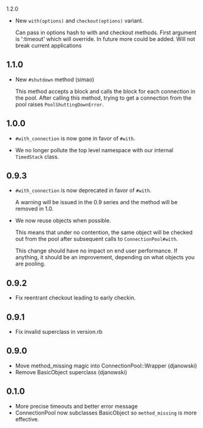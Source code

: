 1.2.0

- New `with(options)` and `checkout(options)` variant. 
 
  Can pass in options hash to with and checkout methods. First argument
  is ':timeout' which will override. In future more could be added. Will
  not break current applications

1.1.0
-----

- New `#shutdown` method (simao)

    This method accepts a block and calls the block for each
    connection in the pool. After calling this method, trying to get a
    connection from the pool raises `PoolShuttingDownError`.
    
1.0.0
-----

- `#with_connection` is now gone in favor of `#with`.

- We no longer pollute the top level namespace with our internal
`TimedStack` class.

0.9.3
--------

- `#with_connection` is now deprecated in favor of `#with`.

    A warning will be issued in the 0.9 series and the method will be
    removed in 1.0.

- We now reuse objects when possible.

    This means that under no contention, the same object will be checked
    out from the pool after subsequent calls to `ConnectionPool#with`.

    This change should have no impact on end user performance. If
    anything, it should be an improvement, depending on what objects you
    are pooling.

0.9.2
--------

- Fix reentrant checkout leading to early checkin.

0.9.1
--------

- Fix invalid superclass in version.rb

0.9.0
--------

- Move method\_missing magic into ConnectionPool::Wrapper (djanowski)
- Remove BasicObject superclass (djanowski)

0.1.0
--------

- More precise timeouts and better error message
- ConnectionPool now subclasses BasicObject so `method_missing` is more effective.
